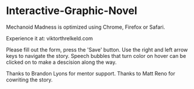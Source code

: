 Interactive-Graphic-Novel
=========================

Mechanoid Madness is optimized using Chrome, Firefox or Safari.

Experience it at:
viktorthrelkeld.com

Please fill out the form, press the 'Save' button. Use the right and left arrow keys to navigate the story. Speech bubbles that turn color on hover can be clicked on to make a descision along the way.

Thanks to Brandon Lyons for mentor support.
Thanks to Matt Reno for cowriting the story.


